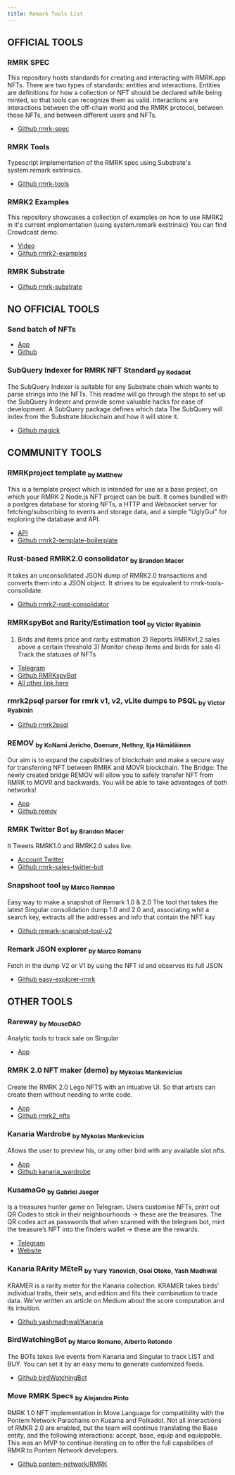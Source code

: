 ```yaml
---
title: Remark Tools List
---
```


## OFFICIAL TOOLS

### RMRK SPEC 
This repository hosts standards for creating and interacting with RMRK.app NFTs.
There are two types of standards: entities and interactions. Entities are definitions for how a collection or NFT should be declared while being minted, so that tools can recognize them as valid. Interactions are interactions between the off-chain world and the RMRK protocol, between those NFTs, and between different users and NFTs.
- [Github rmrk-spec](https://github.com/rmrk-team/rmrk-spec)

### RMRK Tools 
Typescript implementation of the RMRK spec using Substrate's system.remark extrinsics.
- [Github rmrk-tools](https://github.com/rmrk-team/rmrk-tools)

### RMRK2 Examples
This repository showcases a collection of examples on how to use RMRK2 in it's current implementation (using system.remark exstrinsic) You can find Crowdcast demo.
- [Video](https://www.crowdcast.io/e/buidl)
- [Github rmrk2-examples](https://github.com/rmrk-team/rmrk2-examples)

### RMRK Substrate
- [Github rmrk-substrate](https://github.com/rmrk-team/rmrk-substrate)

## NO OFFICIAL TOOLS

### Send batch of NFTs
- [App](https://rmrk-batch-send.vercel.app/)
- [Github](https://github.com/rmrk-team/batch-send-ui)

### SubQuery Indexer for RMRK NFT Standard <sub>by Kodadot</sub>
The SubQuery Indexer is suitable for any Substrate chain which wants to parse strings into the NFTs. This readme will go through the steps to set up the SubQuery Indexer and provide some valuable hacks for ease of development. A SubQuery package defines which data The SubQuery will index from the Substrate blockchain and how it will store it.
- [Github magick](https://github.com/kodadot/magick)

## COMMUNITY TOOLS

### RMRKproject template <sub>by Matthew</sub>
This is a template project which is intended for use as a base project, on which your RMRK 2 Node.js NFT project can be built.
It comes bundled with a postgres database for storing NFTs, a HTTP and Websocket server for fetching/subscribing to events and storage data, and a simple "UglyGui" for exploring the database and API.
- [API](http://138.68.123.124/api)
- [Github rmrk2-template-boilerplate](https://github.com/MatthewDarnell/rmrk2-template-boilerplate)

### Rust-based RMRK2.0 consolidator <sub>by Brandon Macer</sub>
It takes an unconsolidated JSON dump of RMRK2.0 transactions and converts them into a JSON object. It strives to be equivalent to rmrk-tools-consolidate.
- [Github rmrk2-rust-consolidator](https://github.com/bmacer/rmrk2-rust-consolidator)

### RMRKspyBot and Rarity/Estimation tool <sub>by Victor Ryabinin</sub>
1) Birds and items price and rarity estimation 2) Reports RMRKv1,2 sales above a certain threshold 3) Monitor cheap items and birds for sale 4) Track the statuses of NFTs
- [Telegram](https://t.me/RMRKspyBot)
- [Github RMRKspyBot](https://github.com/mmvds/RMRKspyBot)
- [All other link here](https://devpost.com/software/tools-and-apps-rmrkspybot)

### rmrk2psql parser for rmrk v1, v2, vLite dumps to PSQL <sub>by Victor Ryabinin</sub>
- [Github rmrk2psql](https://github.com/mmvds/rmrk2psql)

### REMOV <sub>by KoNami Jericho, Daenure, Nethny, Ilja Hämäläinen</sub>
Our aim is to expand the capabilities of blockchain and make a secure way for transferring NFT between RMRK and MOVR blockchain. The Bridge:
The newly created bridge REMOV will allow you to safely transfer NFT from RMRK to MOVR and backwards. You will be able to take advantages of both networks!
- [App](https://remov.app/)
- [Github remov](https://github.com/Nethny/remov)

### RMRK Twitter Bot <sub>by Brandon Macer</sub>
It Tweets RMRK1.0 and RMRK2.0 sales live. 
- [Account Twitter](https://twitter.com/blocksbrandon)
- [Github rmrk-sales-twitter-bot](https://github.com/bmacer/rmrk-sales-twitter-bot)

### Snapshoot tool <sub>by Marco Romnao</sub>
Easy way to make a snapshot of Remark 1.0 & 2.0 The tool that takes the latest Singular consolidation dump 1.0 and 2.0 and, associating whit a search key, extracts all the addresses and info that contain the NFT kay
- [Github remark-snapshot-tool-v2](https://github.com/MarcooRo/remark-snapshot-tool-v2)

### Remark JSON explorer <sub>by Marco Romano</sub>
Fetch in the dump V2 or V1 by using the NFT id and observes its full JSON
- [Github easy-explorer-rmrk](https://github.com/MarcooRo/easy-explorer-rmrk)

## OTHER TOOLS

### Rareway <sub>by MouseDAO</sub>
Analytic tools to track sale on Singular
- [App](https://rareway.io/)

### RMRK 2.0 NFT maker (demo) <sub>by Mykolas Mankevicius</sub>
Create the RMRK 2.0 Lego NFTS with an intuative UI. So that artists can create them without needing to write code.
- [App](https://amazing-nfts.netlify.app/)
- [Github rmrk2_nfts](https://github.com/Neophen/rmrk2_nfts)

### Kanaria Wardrobe <sub>by Mykolas Mankevicius</sub>
Allows the user to preview his, or any other bird with any available slot nfts.
- [App](https://kanaria-wardrobe.netlify.app/)
- [Github kanaria_wardrobe](https://github.com/Neophen/kanaria_wardrobe)

### KusamaGo <sub>by Gabriel Jaeger</sub>
Is a treasures hunter game on Telegram.
Users customise NFTs, print out QR Codes to stick in their neighbourhoods -> these are the treasures. The QR codes act as passwords that when scanned with the telegram bot, mint the treasure’s NFT into the finders wallet -> these are the rewards.
- [Telegram](https://t.me/kusamaGo_bot)
- [Website](https://www.substratego.com/kusama)

### Kanaria RArity MEteR <sub>by Yury Yanovich, Osoi Otoko, Yash Madhwal</sub>
KRAMER is a rarity meter for the Kanaria collection. KRAMER takes birds' individual traits, their sets, and edition and fits their combination to trade data. We've written an article on Medium about the score computation and its intuition.
- [Github yashmadhwal/Kanaria](https://github.com/yashmadhwal/Kanaria)

### BirdWatchingBot <sub>by Marco Romano, Alberto Rotondo</sub>
The BOTs takes live events from Kanaria and Singular to track LIST and BUY. You can set it by an easy menu to generate customized feeds.
- [Github birdWatchingBot](https://github.com/MarcooRo/birdWatchingBot)

### Move RMRK Specs <sub>by Alejandro Pinto</sub>
RMRK 1.0 NFT implementation in Move Language for compatibility with the Pontem Network Parachains on Kusama and Polkadot. Not all interactions of RMKR 2.0 are enabled, but the team will continue translating the Base entity, and the following interactions: accept, base, equip and equippable. This was an MVP to continue iterating on to offer the full capabilities of RMKR to Pontem Network developers.
- [Github pontem-network/RMRK](https://github.com/pontem-network/RMRK)
